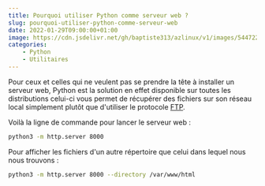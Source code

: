 ```yaml
---
title: Pourquoi utiliser Python comme serveur web ?
slug: pourquoi-utiliser-python-comme-serveur-web
date: 2022-01-29T09:00:00+01:00
image: https://cdn.jsdelivr.net/gh/baptiste313/azlinux/v1/images/5447227/raw.webp
categories:
    - Python
    - Utilitaires
--- 
```


Pour ceux et celles qui ne veulent pas se prendre la tête à installer un serveur web, Python est la solution en effet disponible sur toutes les distributions celui-ci vous permet de récupérer des fichiers sur son réseau local simplement plutôt que d'utiliser le protocole [FTP](https://fr.wikipedia.org/wiki/File_Transfer_Protocol).

Voilà la ligne de commande pour lancer le serveur web :

```bash
python3 -m http.server 8000
```

Pour afficher les fichiers d'un autre répertoire que celui dans lequel nous nous trouvons :

```bash
python3 -m http.server 8000 --directory /var/www/html
```